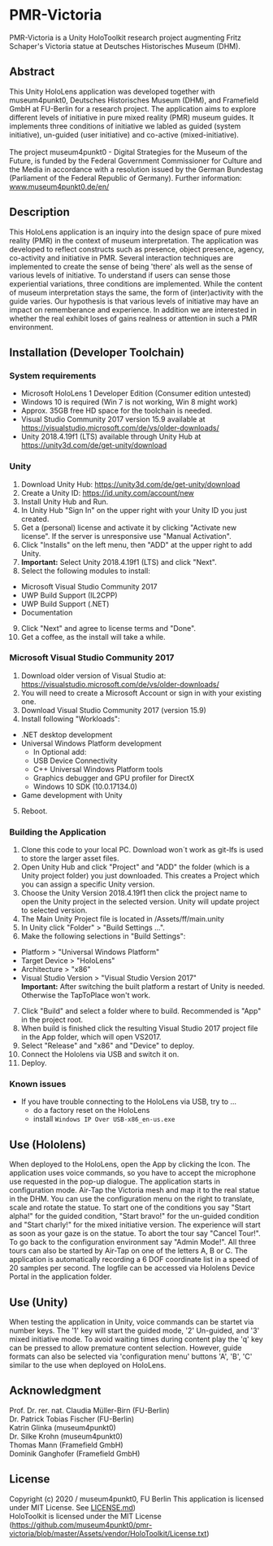 # PMR-Victoria
PMR-Victoria is a Unity HoloToolkit research project augmenting Fritz Schaper's Victoria statue at Deutsches Historisches Museum (DHM). 

## Abstract
This Unity HoloLens application was developed together with museum4punkt0, Deutsches Historisches Museum (DHM), and Framefield GmbH at FU-Berlin for a research project. The application aims to explore different levels of initiative in pure mixed reality (PMR) museum guides. It implements three conditions of initiative we labled as guided (system initiative), un-guided (user initiative) and co-active (mixed-initiative).
<br><br>The project museum4punkt0 - Digital Strategies for the Museum of the Future, is funded by the Federal Government Commissioner for Culture and the Media in accordance with a resolution issued by the German Bundestag (Parliament of the Federal Republic of Germany). Further information: www.museum4punkt0.de/en/  

## Description
This HoloLens application is an inquiry into the design space of pure mixed reality (PMR) in the context of museum interpretation. The application was developed to reflect constructs such as presence, object presence, agency, co-activity and initiative in PMR. Several interaction techniques are implemented to create the sense of being 'there' als well as the sense of various levels of initiative. To understand if users can sense those experiential variations, three conditions are implemented. While the content of museum interpretation stays the same, the form of (inter)activity with the guide varies. Our hypothesis is that various levels of initiative may have an impact on rememberance and experience. In addition we are interested in whether the real exhibit loses of gains realness or attention in such a PMR environment.  

## Installation (Developer Toolchain)

### System requirements
- Microsoft HoloLens 1 Developer Edition (Consumer edition untested)
- Windows 10 is required (Win 7 is not working, Win 8 might work)
- Approx. 35GB free HD space for the toolchain is needed.
- Visual Studio Community 2017 version 15.9 available at https://visualstudio.microsoft.com/de/vs/older-downloads/
- Unity 2018.4.19f1 (LTS) available through Unity Hub at https://unity3d.com/de/get-unity/download

### Unity
1. Download Unity Hub: https://unity3d.com/de/get-unity/download
2. Create a Unity ID: https://id.unity.com/account/new
3. Install Unity Hub and Run.
4. In Unity Hub "Sign In" on the upper right with your Unity ID you just created.
5. Get a (personal) license and activate it by clicking "Activate new license". If the server is unresponsive use "Manual Activation".
6. Click "Installs" on the left menu, then "ADD" at the upper right to add Unity.
7. <b>Important:</b> Select Unity 2018.4.19f1 (LTS) and click "Next".
8. Select the following modules to install:
  - Microsoft Visual Studio Community 2017
  - UWP Build Support (IL2CPP)
  - UWP Build Support (.NET)
  - Documentation
 9. Click "Next" and agree to license terms and "Done".
 10. Get a coffee, as the install will take a while.

### Microsoft Visual Studio Community 2017
1. Download older version of Visual Studio at: https://visualstudio.microsoft.com/de/vs/older-downloads/
2. You will need to create a Microsoft Account or sign in with your existing one.
3. Download Visual Studio Community 2017 (version 15.9)
4. Install following "Workloads":
  - .NET desktop development
  - Universal Windows Platform development
    - In Optional add: 
    - USB Device Connectivity
    - C++ Universal Windows Platform tools
    - Graphics debugger and GPU profiler for DirectX
    - Windows 10 SDK (10.0.17134.0)
  - Game development with Unity
5. Reboot.

### Building the Application
1. Clone this code to your local PC. Download won´t work as git-lfs is used to store the larger asset files.
2. Open Unity Hub and click "Project" and "ADD" the folder (which is a Unity project folder) you just downloaded. This creates a Project which you can assign a specific Unity version.
3. Choose the Unity Version 2018.4.19f1 then click the project name to open the Unity project in the selected version. Unity will update project to selected version.
4. The Main Unity Project file is located in /Assets/ff/main.unity
5. In Unity click "Folder" > "Build Settings ...".
6. Make the following selections in "Build Settings":
  - Platform > "Universal Windows Platform"
  - Target Device > "HoloLens"
  - Architecture > "x86"
  - Visual Studio Version > "Visual Studio Version 2017"<br>
  <b>Important:</b> After switching the built platform a restart of Unity is needed. Otherwise the TapToPlace won't work.
7. Click "Build" and select a folder where to build. Recommended is "App" in the project root.
8. When build is finished click the resulting Visual Studio 2017 project file in the App folder, which will open VS2017.
9. Select "Release" and "x86" and "Device" to deploy.
10. Connect the Hololens via USB and switch it on.
11. Deploy.

### Known issues
- If you have trouble connecting to the HoloLens via USB, try to ...
  - do a factory reset on the HoloLens
  - install `Windows IP Over USB-x86_en-us.exe`

## Use (Hololens)
When deployed to the HoloLens, open the App by clicking the Icon. The application uses voice commands, so you have to accept the microphone use requested in the pop-up dialogue. The application starts in configuration mode. Air-Tap the Victoria mesh and map it to the real statue in the DHM. You can use the configuration menu on the right to translate, scale and rotate the statue. To start one of the conditions you say "Start alpha!" for the guided condition, "Start bravo!" for the un-guided condition and "Start charly!" for the mixed initiative version. The experience will start as soon as your gaze is on the statue. To abort the tour say "Cancel Tour!". To go back to the configuration environment say "Admin Mode!". All three tours can also be started by Air-Tap on one of the letters A, B or C.
The application is automatically recording a 6 DOF coordinate list in a speed of 20 samples per second. The logfile can be accessed via Hololens Device Portal in the application folder.

## Use (Unity)
When testing the application in Unity, voice commands can be startet via number keys. The '1' key will start the guided mode, '2' Un-guided, and '3' mixed initiative mode. To avoid waiting times during content play the 'q' key can be pressed to allow premature content selection. However, guide formats can also be selected via 'configuration menu' buttons 'A', 'B', 'C' similar to the use when deployed on HoloLens.

## Acknowledgment
Prof. Dr. rer. nat. Claudia Müller-Birn (FU-Berlin)<br>
Dr. Patrick Tobias Fischer (FU-Berlin)<br>
Katrin Glinka (museum4punkt0)<br>
Dr. Silke Krohn (museum4punkt0)<br>
Thomas Mann (Framefield GmbH)<br>
Dominik Ganghofer (Framefield GmbH)<br>

## License
Copyright (c) 2020 / museum4punkt0, FU Berlin
This application is licensed under MIT License. See [LICENSE.md](https://github.com/museum4punkt0/pmr-victoria/blob/master/LICENSE.md))<br>
HoloToolkit is licensed under the MIT License (https://github.com/museum4punkt0/pmr-victoria/blob/master/Assets/vendor/HoloToolkit/License.txt)
